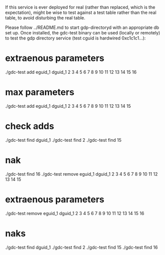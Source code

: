 If this service is ever deployed for real (rather than replaced, which
is the expectation), might be wise to test against a test table rather
than the real table, to avoid disturbing the real table.

Please follow ../README.md to start gdp-directoryd with an appropriate
db set up. Once installed, the gdc-test binary can be used (locally or
remotely) to test the gdp directory service (test cguid is hardwired
0xc1c1c1...):


# extraenous parameters
./gdc-test add eguid_1 dguid_1 2 3 4 5 6 7 8 9 10 11 12 13 14 15 16
# max parameters
./gdc-test add eguid_1 dguid_1 2 3 4 5 6 7 8 9 10 11 12 13 14 15
# check adds
./gdc-test find dguid_1
./gdc-test find 2
./gdc-test find 15
# nak
./gdc-test find 16
./gdc-test remove eguid_1 dguid_1 2 3 4 5 6 7 8 9 10 11 12 13 14 15
# extraenous parameters
./gdc-test remove eguid_1 dguid_1 2 3 4 5 6 7 8 9 10 11 12 13 14 15 16
# naks
./gdc-test find dguid_1
./gdc-test find 2
./gdc-test find 15
./gdc-test find 16


